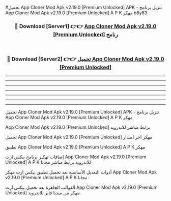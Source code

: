 #تحميل App Cloner Mod Apk v2.19.0 [Premium Unlocked]  APK - تنزيل برنامج App Cloner Mod Apk v2.19.0 [Premium Unlocked]  A P K مهكر b8y83 



<div align="center">
<h3>🔴 Download [Server1] 👉👉 <a href="https://apkdownload10.web.app/?title=App Cloner Mod Apk v2.19.0 [Premium Unlocked] ">App Cloner Mod Apk v2.19.0 [Premium Unlocked]  رنامج</a></h3><br>

<h3>🔴 Download [Server2] 👉👉 <a href="https://apkdownload10.web.app/?title=App Cloner Mod Apk v2.19.0 [Premium Unlocked] ">تحميل App Cloner Mod Apk v2.19.0 [Premium Unlocked]  </a></h3>
</div>


----------------------------------------------------------

----------------------------------------------------------

----------------------------------------------------------

----------------------------------------------------------

----------------------------------------------------------

----------------------------------------------------------

----------------------------------------------------------

تحميل App Cloner Mod Apk v2.19.0 [Premium Unlocked]  APK - تنزيل برنامج App Cloner Mod Apk v2.19.0 [Premium Unlocked]  A P K مهكر

App Cloner Mod Apk v2.19.0 [Premium Unlocked]  برابط مباشر للاندرويد

تحميل App Cloner Mod Apk v2.19.0 [Premium Unlocked]  مهكر اخر اصدار

تطبيق App Cloner Mod Apk v2.19.0 [Premium Unlocked]  A P K مهكر

إضافات تهكير برنامج بيكس ارت App Cloner Mod Apk v2.19.0 [Premium Unlocked]  A P K للاندرويد برابط مباشر مجانا

أدوات التعديل الأساسية بعد تحميل تطبيق بيكس ارت مهكر App Cloner Mod Apk v2.19.0 [Premium Unlocked]  A P K مجانا

القوالب الجاهزة بعد تحميل بيكس ارت App Cloner Mod Apk v2.19.0 [Premium Unlocked]  مهكر من ميديا فاير للاندرويد


